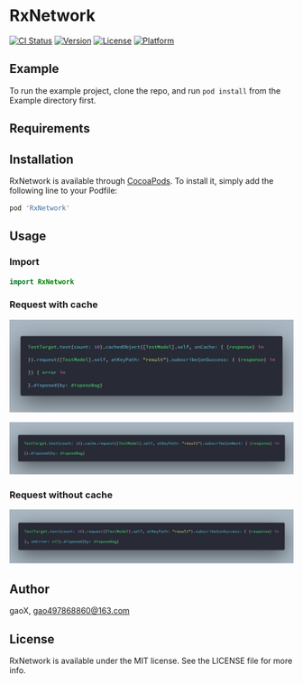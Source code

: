 # RxNetwork

[![CI Status](http://img.shields.io/travis/G-Xi0N/RxNetwork.svg?style=flat)](https://travis-ci.org/G-Xi0N/RxNetwork)
[![Version](https://img.shields.io/cocoapods/v/RxNetwork.svg?style=flat)](http://cocoapods.org/pods/RxNetwork)
[![License](https://img.shields.io/cocoapods/l/RxNetwork.svg?style=flat)](http://cocoapods.org/pods/RxNetwork)
[![Platform](https://img.shields.io/cocoapods/p/RxNetwork.svg?style=flat)](http://cocoapods.org/pods/RxNetwork)

## Example

To run the example project, clone the repo, and run `pod install` from the Example directory first.

## Requirements

## Installation

RxNetwork is available through [CocoaPods](http://cocoapods.org). To install
it, simply add the following line to your Podfile:

```ruby
pod 'RxNetwork'
```

## Usage

### Import

``` swift
import RxNetwork
```

### Request with cache

![](https://github.com/Ginxx/RxNetwork/blob/master/Example/cached_object.png)

![](https://github.com/Ginxx/RxNetwork/blob/master/Example/cache.png)

### Request without cache

![](https://github.com/Ginxx/RxNetwork/blob/master/Example/without_cache.png)

## Author

gaoX, gao497868860@163.com

## License

RxNetwork is available under the MIT license. See the LICENSE file for more info.
